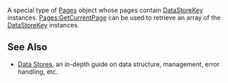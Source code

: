 A special type of [Pages](https://developer.roblox.com/en-us/api-reference/class/Pages) object whose pages contain [DataStoreKey](https://developer.roblox.com/en-us/api-reference/class/DataStoreKey) instances. [Pages:GetCurrentPage](https://developer.roblox.com/en-us/api-reference/function/Pages/GetCurrentPage) can be used to retrieve an array of the [DataStoreKey](https://developer.roblox.com/en-us/api-reference/class/DataStoreKey) instances.

See Also
--------

*   [Data Stores](https://developer.roblox.com/en-us/articles/data-store), an in-depth guide on data structure, management, error handling, etc.
